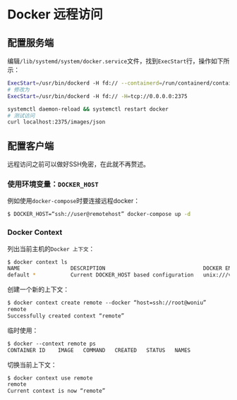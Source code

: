 # Docker 远程访问

## 配置服务端

编辑`/lib/systemd/system/docker.service`文件，找到`ExecStart`行，操作如下所示：

```bash
ExecStart=/usr/bin/dockerd -H fd:// --containerd=/run/containerd/containerd.sock
# 修改为
ExecStart=/usr/bin/dockerd -H fd:// -H=tcp://0.0.0.0:2375

systemctl daemon-reload && systemctl restart docker
# 测试访问
curl localhost:2375/images/json
```

## 配置客户端

远程访问之前可以做好SSH免密，在此就不再赘述。

### 使用环境变量：`DOCKER_HOST`

例如使用`docker-compose`时要连接远程docker：

```bash
$ DOCKER_HOST=“ssh://user@remotehost” docker-compose up -d
```

### Docker Context

列出当前主机的`Docker 上下文`：

```bash
$ docker context ls
NAME                DESCRIPTION                               DOCKER ENDPOINT     KUBERNETES ENDPOINT                ORCHESTRATOR
default *           Current DOCKER_HOST based configuration   unix:///var/run/docker.sock    https://127.0.0.1:6443 (default)   swarm
```

创建一个新的上下文：

```bash
$ docker context create remote ‐‐docker “host=ssh://root@woniu”
remote
Successfully created context “remote”
```

临时使用：

```bash
$ docker ‐‐context remote ps
CONTAINER ID    IMAGE   COMMAND   CREATED   STATUS   NAMES
```

切换当前上下文：

```bash
$ docker context use remote
remote
Current context is now “remote”
```



